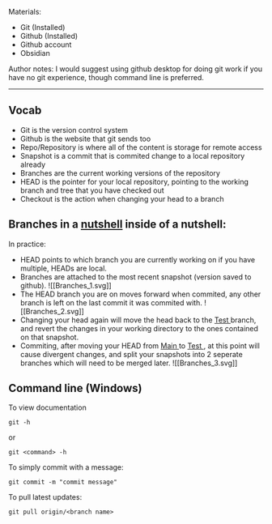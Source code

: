 Materials:
- Git (Installed)
- Github (Installed)
- Github account
- Obsidian

Author notes:
I would suggest using github desktop for doing git work if you have no git experience, though command line is preferred.

---
## Vocab
- Git is the version control system
- Github is the website that git sends too
- Repo/Repository is where all of the content is storage for remote access
- Snapshot is a commit that is commited change to a local repository already
- Branches are the current working versions of the repository
- HEAD is the pointer for your local repository, pointing to the working branch and tree that you have checked out
- Checkout is the action when changing your head to a branch

## Branches in a [nutshell](https://git-scm.com/book/en/v2/Git-Branching-Branches-in-a-Nutshell) inside of a nutshell:
In practice:
- HEAD points to which branch you are currently working on if you have multiple, HEADs are local.
- Branches are attached to the most recent snapshot (version saved to github).
![[Branches_1.svg]]
- The HEAD branch you are on moves forward when commited, any other branch is left on the last commit it was commited with.
![[Branches_2.svg]]
- Changing your head again will move the head back to the <u> Test </u> branch, and revert the changes in your working directory to the ones contained on that snapshot.
- Commiting, after moving your HEAD from <u> Main </u> to <u> Test </u>, at this point will cause divergent changes, and split your snapshots into 2 seperate branches which will need to be merged later.
![[Branches_3.svg]]

## Command line (Windows)

To view documentation

`git -h`

or

`git <command> -h`

To simply commit with a message:

`git commit -m "commit message"`

To pull latest updates:

`git pull origin/<branch name>`
